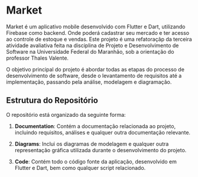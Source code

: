 # Market

Market é um aplicativo mobile desenvolvido com Flutter e Dart, utilizando Firebase como backend. Onde poderá cadastrar seu mercado e ter acesso ao controle de estoque e vendas. Este projeto é uma refatoraçãp da terceira atividade avaliativa feita na disciplina de Projeto e Desenvolvimento de Software na Universidade Federal do Maranhão, sob a orientação do professor Thales Valente.

O objetivo principal do projeto é abordar todas as etapas do processo de desenvolvimento de software, desde o levantamento de requisitos até a implementação, passando pela análise, modelagem e diagramação.

## Estrutura do Repositório

O repositório está organizado da seguinte forma:

1. **Documentation**: Contém a documentação relacionada ao projeto, incluindo requisitos, análises e qualquer outra documentação relevante.
   
2. **Diagrams**: Inclui os diagramas de modelagem e qualquer outra representação gráfica utilizada durante o desenvolvimento do projeto.
   
3. **Code**: Contém todo o código fonte da aplicação, desenvolvido em Flutter e Dart, bem como qualquer script relacionado.
